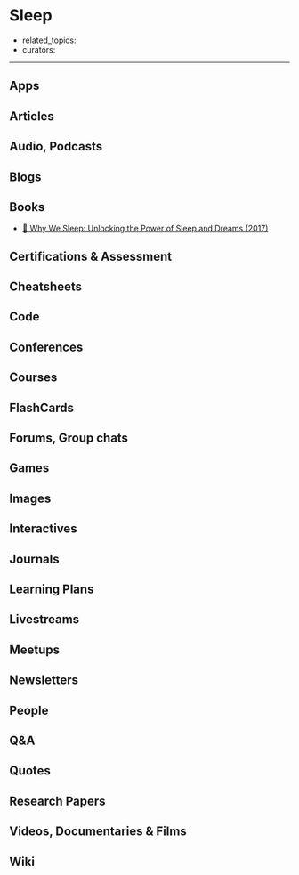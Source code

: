 # Sleep

- related_topics:
- curators:

------

## Apps

## Articles

## Audio, Podcasts

## Blogs

## Books

- [📕 Why We Sleep: Unlocking the Power of Sleep and Dreams (2017)](https://www.goodreads.com/book/show/34466963-why-we-sleep)


## Certifications & Assessment

## Cheatsheets

## Code

## Conferences

## Courses

## FlashCards

## Forums, Group chats

## Games

## Images

## Interactives

## Journals

## Learning Plans

## Livestreams

## Meetups

## Newsletters

## People

## Q&A

## Quotes

## Research Papers

## Videos, Documentaries & Films

## Wiki
